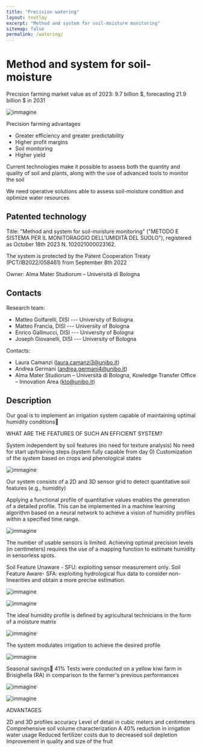 ```yaml
---
title: "Precision watering"
layout: textlay
excerpt: "Method and system for soil-moisture monitoring"
sitemap: false
permalink: /watering/
---
```


# Method and system for soil-moisture 

Precision farming market value as of 2023: 9.7 billion $, forecasting 21.9 billion $ in 2031

![immagine](https://github.com/big-unibo/big-unibo.github.io/assets/18005592/03b5709a-0467-43d2-95e7-39f8f9dcdbe7)

Precision farming advantages

- Greater efficiency and greater predictability
- Higher profit margins
- Soil monitoring
- Higher yield

Current technologies make it possible to assess both the quantity and quality of soil and plants, along with the use of advanced tools to monitor the soil

We need operative solutions able to assess soil-moisture condition and optimize water resources

## Patented technology

Title: "Method and system for soil-moisture monitoring" ("METODO E SISTEMA PER IL MONITORAGGIO DELL’UMIDITÀ DEL SUOLO"), registered as October 18th 2023 N. 102021000023162.

The system is protected by the Patent Cooperation Treaty (PCT/IB2022/058461) from September 8th 2022 

Owner: Alma Mater Studiorum – Università di Bologna

## Contacts 

Research team:

- Matteo Golfarelli, DISI --- University of Bologna
- Matteo Francia, DISI --- University of Bologna
- Enrico Gallinucci, DISI --- University of Bologna
- Joseph Giovanelli, DISI --- University of Bologna

Contacts:

- Laura Camanzi (laura.camanzi3@unibo.it)
- Andrea Germani (andrea.germani4@unibo.it)
- Alma Mater Studiorum – Università di Bologna, Kowledge Transfer Office – Innovation Area (kto@unibo.it)

## Description

Our goal is to implement an irrigation system capable of maintaining optimal humidity conditions

WHAT ARE THE FEATURES OF SUCH AN EFFICIENT SYSTEM?

System independent by soil features (no need for texture analysis) 
No need for start up/training steps (system fully capable from day 0)
Customization of the system based on crops and phenological states

![immagine](https://github.com/big-unibo/big-unibo.github.io/assets/18005592/47ca6610-032d-4ac8-b887-cc8bd0696186)

Our system consists of a 2D and 3D sensor grid to detect quantitative soil features (e.g., humidity)

Applying a functional profile of quantitative values enables the generation of a detailed profile. This can be implemented in a machine learning algorithm based on a neural network to achieve a vision of humidity profiles within a specified time range.

![immagine](https://github.com/big-unibo/big-unibo.github.io/assets/18005592/adb158fd-68d8-4b06-a980-a2f53549d10c)

The number of usable sensors is limited. Achieving optimal precision levels (in centimeters) requires the use of a mapping function to estimate humidity in sensorless spots. 


Soil Feature Unaware - SFU: exploiting sensor measurement only. 
Soil Feature Aware- SFA: exploiting hydrological flux data to consider non-linearities and obtain a more precise estimation.

![immagine](https://github.com/big-unibo/big-unibo.github.io/assets/18005592/0eb430be-499b-47b2-8515-831448856de0)

![immagine](https://github.com/big-unibo/big-unibo.github.io/assets/18005592/6ee8e55f-7cac-4a4b-ac78-bc4f67e41405)

The ideal humidity profile is defined by agricultural technicians in the form of a moisture matrix



![immagine](https://github.com/big-unibo/big-unibo.github.io/assets/18005592/d263892d-1ec6-4d72-a22d-9f13e1d2192c)

The system modulates irrigation to achieve the desired profile

![immagine](https://github.com/big-unibo/big-unibo.github.io/assets/18005592/9cdeca22-509c-4d4d-af06-328d4d035692)

Seasonal savings 41%
Tests were conducted on a yellow kiwi farm in Brisighella (RA) in comparison to the farmer's previous performances

![immagine](https://github.com/big-unibo/big-unibo.github.io/assets/18005592/d33c848f-5fb0-480e-a7f1-85e05692a19b)

![immagine](https://github.com/big-unibo/big-unibo.github.io/assets/18005592/3fa887dc-8160-4c66-ab9b-e9881f880ab3)

ADVANTAGES


2D and 3D profiles accuracy
Level of detail in cubic meters and centimeters
Comprehensive soil volume characterization
A 40% reduction in irrigation water usage
Reduced fertilizer costs due to decreased soil depletion
Improvement in quality and size of the fruit





